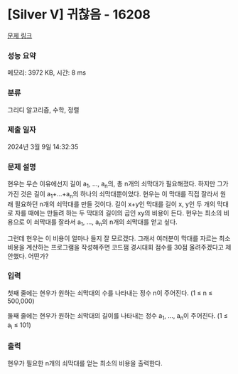 # [Silver V] 귀찮음 - 16208 

[문제 링크](https://www.acmicpc.net/problem/16208) 

### 성능 요약

메모리: 3972 KB, 시간: 8 ms

### 분류

그리디 알고리즘, 수학, 정렬

### 제출 일자

2024년 3월 9일 14:32:35

### 문제 설명

<p>현우는 무슨 이유에선지 길이 a<sub>1</sub>, ..., a<sub>n</sub>의, 총 n개의 쇠막대가 필요해졌다. 하지만 그가 가진 것은 길이 a<sub>1</sub>+...+a<sub>n</sub>의 하나의 쇠막대뿐이었다. 현우는 이 막대를 직접 잘라서 원래 필요하던 n개의 쇠막대를 만들 것이다. 길이 x+y인 막대를 길이 x, y인 두 개의 막대로 자를 때에는 만들려 하는 두 막대의 길이의 곱인 xy의 비용이 든다. 현우는 최소의 비용으로 이 쇠막대를 잘라서 a<sub>1</sub>, ..., a<sub>n</sub>의 n개의 쇠막대를 얻고 싶다.</p>

<p>그런데 현우는 이 비용이 얼마나 들지 잘 모르겠다. 그래서 여러분이 막대를 자르는 최소 비용을 계산하는 프로그램을 작성해주면 코드잼 경시대회 점수를 30점 올려주겠다고 제안했다. 어떤가?</p>

### 입력 

 <p>첫째 줄에는 현우가 원하는 쇠막대의 수를 나타내는 정수 n이 주어진다. (1 ≤ n ≤ 500,000)</p>

<p>둘째 줄에는 현우가 원하는 쇠막대의 길이를 나타내는 정수 a<sub>1</sub>, ..., a<sub>n</sub>이 주어진다. (1 ≤ a<sub>i</sub> ≤ 101)</p>

### 출력 

 <p>현우가 필요한 n개의 쇠막대를 얻는 최소의 비용을 출력한다.</p>

